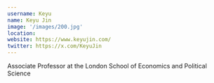 ```yaml
---
username: Keyu
name: Keyu Jin
image: '/images/200.jpg'
location:
website: https://www.keyujin.com/
twitter: https://x.com/KeyuJin
---
```

Associate Professor at the London School of Economics and Political Science